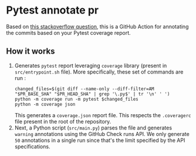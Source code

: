 # Pytest annotate pr

Based on [this stackoverflow question](https://stackoverflow.com/questions/67482906/show-coverage-in-github-pr), this is
 a GitHub Action for annotating the commits based on your Pytest coverage report.

## How it works

1. Generates `pytest` report leveraging `coverage` library (present in `src/entrypoint.sh` file). More specifically, these set of commands are 
run :
   ```shell
   changed_files=$(git diff --name-only --diff-filter=AM "$PR_BASE_SHA" "$PR_HEAD_SHA" | grep '\.py$' | tr '\n' ' ')
   python -m coverage run -m pytest $changed_files
   python -m coverage json
   ```
   This generates a `coverage.json` report file.
   This respects the `.coveragerc` file present in the root of the repository.
2. Next, a Python script (`src/main.py`) parses the file and generates `warning` annotations using the GitHub Check runs API. We only 
generate `50` annotations in a single run since that's the limit specified by the API specifications.

